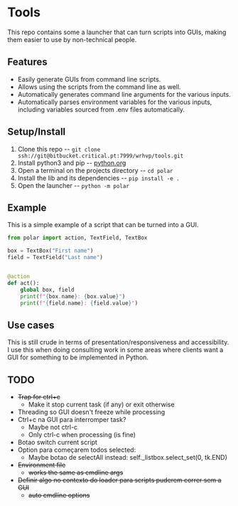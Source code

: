 # Tools

This repo contains some a launcher that can turn scripts into GUIs, making
them easier to use by non-technical people.

## Features

- Easily generate GUIs from command line scripts.
- Allows using the scripts from the command line as well.
- Automatically generates command line arguments for the various inputs.
- Automatically parses environment variables for the various inputs, including variables sourced from .env files automatically.

## Setup/Install

1. Clone this repo -- `git clone ssh://git@bitbucket.critical.pt:7999/wrhvp/tools.git`
2. Install python3 and pip -- [python.org](https://www.python.org/downloads/)
3. Open a terminal on the projects directory -- `cd polar`
4. Install the lib and its dependencies -- `pip install -e .`
5. Open the launcher -- `python -m polar`

## Example

This is a simple example of a script that can be turned into a GUI.

```python
from polar import action, TextField, TextBox

box = TextBox("First name")
field = TextField("Last name")


@action
def act():
    global box, field
    print(f"{box.name}: {box.value}")
    print(f"{field.name}: {field.value}")
```

## Use cases

This is still crude in terms of presentation/responsiveness and accessibility. I use this when doing consulting work in some areas
where clients want a GUI for something to be implemented in Python.

## TODO

- ~~Trap for ctrl+c~~
  - Make it stop current task (if any) or exit otherwise
- Threading so GUI doesn't freeze while processing
- Ctrl+c na GUI para interromper task?
  - Maybe not ctrl-c
  - Only ctrl-c when processing (is fine)
- Botao switch current script
- Option para começarem todos selected:
  - Maybe botao de selectAll instead: self.\_listbox.select_set(0, tk.END)
- ~~Environment file~~
  - ~~works the same as cmdline args~~
- ~~Definir algo no contexto do loader para scripts puderem correr sem a GUI~~
  - ~~auto cmdline options~~
